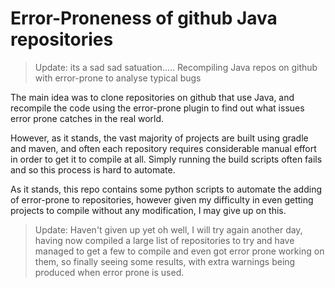 # Error-Proneness of github Java repositories
> Update: its a sad sad satuation.....
 Recompiling Java repos on github with error-prone to analyse typical bugs
 
 The main idea was to clone repositories on github that use Java, and recompile the code using the error-prone plugin to find out what issues error prone catches in the real world.
 
 However, as it stands, the vast majority of projects are built using gradle and maven, and often each repository requires considerable manual effort in order to get it to compile at all. Simply running the build scripts often fails and so this process is hard to automate.
 
 As it stands, this repo contains some python scripts to automate the adding of error-prone to repositories, however given my difficulty in even getting projects to compile without any modification, I may give up on this.

> Update: Haven't given up yet
oh well, I will try again another day, having now compiled a large list of repositories to try and have managed to get a few to compile and even got error prone working on them, so finally seeing some results, with extra warnings being produced when error prone is used.
